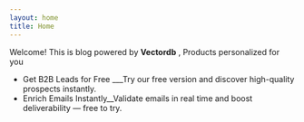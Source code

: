 ```yaml
---
layout: home
title: Home
---
```


Welcome! This is blog powered by **Vectordb** , Products personalized for you

- Get B2B Leads for Free ___Try our free version and discover high-quality prospects instantly.
- Enrich Emails Instantly__Validate emails in real time and boost deliverability — free to try.
